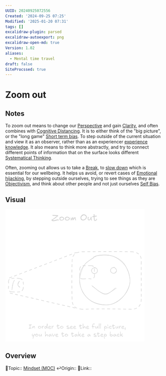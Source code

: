 ```yaml
---
UUID: 20240925072556
Created: '2024-09-25 07:25'
Modified: '2025-01-20 07:31'
tags: []
excalidraw-plugin: parsed
excalidraw-autoexport: png
excalidraw-open-md: true
Version: 1.02
aliases:
  - Mental time travel
draft: false
SiteProcssed: true
---
```


# Zoom out

## Notes

To zoom out means to change our [Perspective](/notes/subjective-reality.md) and gain [Clarity](/notes/clarity.md), and often combines with [Cognitive Distancing](/notes/cognitive-distancing.md). It is to either think of the "big picture", or the "long game" [Short term bias](/notes/present-bias.md). To step outside of the current situation and view it as an observer, rather than as an experiencer [experience knowledge](/notes/experience-knowledge.md). It also means to think more abstractly, and try to connect different points of information that on the surface looks different [Systematical Thinking](/notes/systematical-thinking.md).

Often, zooming out allows us to take a [Break](/notes/rest.md), to [slow down](/notes/slowing-down.md) which is essential for our wellbeing. It helps us avoid, or revert cases of [Emotional hijacking](/notes/emotional-hijacking.md), by stepping outside ourselves, trying to see things as they are [Objectivism](/notes/objectivism.md), and think about other people and not just ourselves [Self Bias](/notes/self-bias.md).

## Visual

![Zoom out.webp](/notes/zoom-out.webp)

## Overview
🔼Topic:: [Mindset (MOC)](/mocs/mindset-moc.md)
↩️Origin::
🔗Link::


